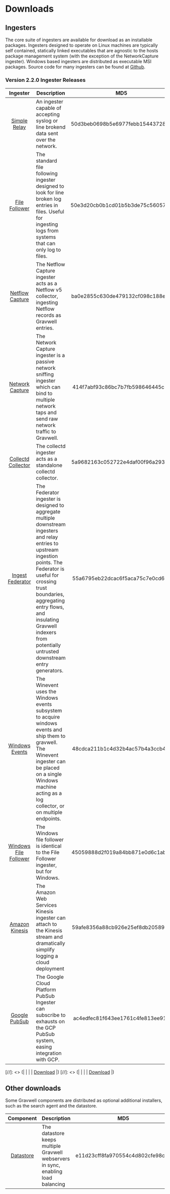 # Downloads

## Ingesters

The core suite of ingesters are available for download as an installable packages.  Ingesters designed to operate on Linux machines are typically self contained, statically linked executables that are agnostic to the hosts package management system (with the exception of the NetworkCapture ingester).  Windows based ingesters are distributed as executable MSI packages.  Source code for many ingesters can be found at [Github](https://github.com/gravwell/ingesters).


### Version 2.2.0 Ingester Releases
| Ingester | Description | MD5 | More Info |
|:--------:|-------------|:---:|----------:|
| [Simple Relay](#!ingesters/ingesters.md#Simple_Relay) | An ingester capable of accepting syslog or line brokend data sent over the network. |50d3beb0698b5e6977febb154437284c| [Download](https://update.gravwell.io/files/gravwell_simple_relay_installer_2.2.0.tar.bz2)|
| [File Follower](#!ingesters/ingesters.md#File_Follower) | The standard file following ingester designed to look for line broken log entries in files.  Useful for ingesting logs from systems that can only log to files. |50e3d20cb0b1cd01b5b3de75c560574e| [Download](https://update.gravwell.io/files/gravwell_file_follow_installer_2.2.0.tar.bz2) |
| [Netflow Capture](#!ingesters/ingesters.md#Netflow_Ingester) | The Netflow Capture ingester acts as a Netflow v5 collector, ingesting Netflow records as Gravwell entries. |ba0e2855c630de479132cf098c188e8a| [Download](http://update.gravwell.io/files/gravwell_netflow_capture_installer_2.2.0.tar.bz2) |
| [Network Capture](#!ingesters/ingesters.md#Network_Ingester) | The Network Capture ingester is a passive network sniffing ingester which can bind to multiple network taps and send raw network traffic to Gravwell. |414f7abf93c86bc7b7fb598646445c6a| [Download](https://update.gravwell.io/files/gravwell_network_capture_installer_2.2.0.tar.bz2) |
| [Collectd Collector](#!ingesters/ingesters.md#collectd) | The collectd ingester acts as a standalone collectd collector.  |5a9682163c052722e4daf00f96a29319| [Download](https://update.gravwell.io/files/gravwell_collectd_installer_2.2.0.tar.bz2) |
| [Ingest Federator](#!ingesters/ingesters.md#Federator_Ingester) | The Federator ingester is designed to aggregate multiple downstream ingesters and relay entries to upstream ingestion points.  The Federator is useful for crossing trust boundaries, aggregating entry flows, and insulating Gravwell indexers from potentially untrusted downstream entry generators. |55a6795eb22dcac6f5aca75c7e0cd6ed| [Download](https://update.gravwell.io/files/gravwell_federator_installer_2.2.0.tar.bz2) |
| [Windows Events](#!ingesters/ingesters.md#Windows_Event_Service) | The Winevent uses the Windows events subsystem to acquire windows events and ship them to gravwell.  The Winevent ingester can be placed on a single Windows machine acting as a log collector, or on multiple endpoints. |48cdca211b1c4d32b4ac57b4a3ccb4fb| [Download](https://update.gravwell.io/files/gravwell_win_events_2.2.0.msi) |
| [Windows File Follower](#!ingesters/ingesters.md#File_Follower) | The Windows file follower is identical to the File Follower ingester, but for Windows. |45059888d2f019a84bb871e0d6c1ab2f| [Download](https://update.gravwell.io/files/gravwell_file_follow_2.2.0.msi) |
| [Amazon Kinesis](#!ingesters/ingesters.md#Kinesis_Ingester) | The Amazon Web Services Kinesis ingester can attach to the Kinesis stream and dramatically simplify logging a cloud deployment |59afe8356a88cb926e25ef8db20589b1| [Download](https://update.gravwell.io/files/gravwell_kinesis_ingest_installer_2.2.0.tar.bz2)|
| [Google PubSub](#!ingesters/ingesters.md#GCP_PubSub) | The Google Cloud Platform PubSub Ingester can subscribe to exhausts on the GCP PubSub system, easing integration with GCP. |ac4edfec81f643ee1761c4fe813ee916| [Download](https://update.gravwell.io/files/gravwell_pubsub_ingest_installer_2.2.0.tar.bz2)|

[//]: <> (| [](#!ingesters/ingesters.md#) | | | [Download](https://update.gravwell.io/files/) |)
[//]: <> (| [](#!ingesters/ingesters.md#) | | | [Download](https://update.gravwell.io/files/) |)

## Other downloads

Some Gravwell components are distributed as optional additional installers, such as the search agent and the datastore.

| Component | Description | MD5 | More Info |
|:---------:|-------------|:---:|----------:|
| [Datastore](#!distributed/frontend.md) | The datastore keeps multiple Gravwell webservers in sync, enabling load balancing |e11d23cff8fa970554c4d802cfe98cd7| [Download](https://update.gravwell.io/files/gravwell_datastore_installer_2.2.0.tar.bz2) |
